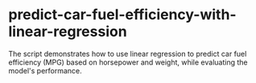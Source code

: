 # predict-car-fuel-efficiency-with-linear-regression
The script demonstrates how to use linear regression to predict car fuel efficiency (MPG) based on horsepower and weight, while evaluating the model's performance.
